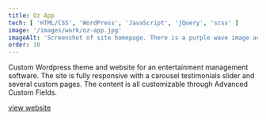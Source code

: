 ```yaml
---
title: Oz App
tech: [ 'HTML/CSS', 'WordPress', 'JavaScript', 'jQuery', 'scss' ]
image: '/images/work/oz-app.jpg'
imageAlt: 'Screenshot of site homepage. There is a purple wave image across the top.'
order: 10
---
```


Custom Wordpress theme and website for an entertainment management software. The site is fully responsive with a carousel testimonials slider and several custom pages. The content is all customizable through Advanced Custom Fields.

[view website](https://oz.app/)